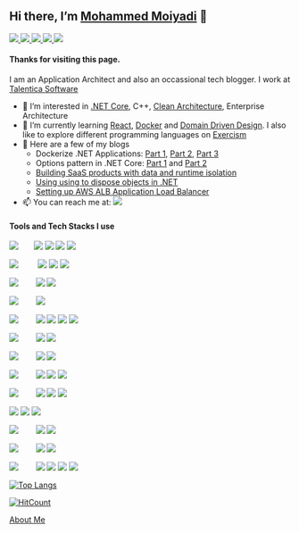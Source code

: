 ## Hi there, I’m [Mohammed Moiyadi](https://mmoiyadi.github.io/react-project) 👋

<a href="https://www.linkedin.com/in/mmoiyadi/">
<img src="https://img.shields.io/badge/LinkedIn-blue?style=flat&logo=linkedin">
</a>

<a href="https://medium.com/@mohammed-moiyadi">
<img src="https://img.shields.io/badge/Medium-black?style=flat&logo=medium">
</a>

<a href="https://exercism.org/profiles/mmoiyadi">
<img src="https://img.shields.io/badge/Exercism-green?style=flat&logo=exercism">
</a>

<a href="https://www.reddit.com/user/MediocreSuggestion50">
<img src="https://img.shields.io/badge/Reddit-pink?style=flat&logo=reddit">
</a>

<a href="https://mmoiyadi.github.io/react-project">
<img src="https://img.shields.io/badge/Website-brightgreen?style=flat&logo=google-chrome&logoColor=darkgreen">
</a>


#### Thanks for visiting this page. 

I am an Application Architect and also an occassional tech blogger. I work at [Talentica Software](https://www.talentica.com/)
- 👀 I’m interested in [.NET Core](https://github.com/dotnet/core), C++, [Clean Architecture](https://blog.cleancoder.com/uncle-bob/2012/08/13/the-clean-architecture.html), Enterprise Architecture
- 🌱 I’m currently learning [React](https://github.com/facebook/react), [Docker](https://www.docker.com/) and [Domain Driven Design](https://martinfowler.com/tags/domain%20driven%20design.html). I also like to explore different programming languages on [Exercism](https://exercism.org/)
- 📝 Here are a few of my blogs
  - Dockerize .NET Applications: [Part 1](https://www.talentica.com/blogs/dockerize-net-applications-part1/), [Part 2](https://www.talentica.com/blogs/dockerize-net-applications-part2/), [Part 3](https://www.talentica.com/blogs/dockerize-net-applications-part3/)
  - Options pattern in .NET Core: [Part 1](https://www.talentica.com/blogs/typed-configurations-in-net-core/) and [Part 2](https://www.talentica.com/blogs/change-notifications-and-named-options-using-options-pattern-in-net-core/)
  - [Building SaaS products with data and runtime isolation](https://www.talentica.com/blogs/develop-saas-product-with-data-run-time-isolation/)
  - [Using using to dispose objects in .NET](https://medium.com/me/stats/post/c64bb62d7d8b)
  - [Setting up AWS ALB Application Load Balancer](https://dev.to/mmoiyadi/setting-up-aws-alb-application-load-balancer-for-a-web-application-api-1p92)
- 📫 You can reach me at: [<img src="https://img.shields.io/badge/-mohammed.moiyadi@gmail.com-EA4335?logo=gmail&style=social">](mailto:mohammed.moiyadi@gmail.com)

#### Tools and Tech Stacks I use
<img src="https://img.shields.io/badge/frameworks & libraries-grey">&nbsp;&nbsp;&nbsp;&nbsp;&nbsp;&nbsp;   <img src="https://img.shields.io/badge/-.NET%20Core-512BD4?logo=dotnet&style=for-the-badge"> <img src="https://img.shields.io/badge/-React-61DAFB?logo=react&style=for-the-badge&logoColor=white"> <img src="https://img.shields.io/badge/-RabbitMQ-FF6600?style=for-the-badge&logo=RabbitMQ&logoColor=white"> <img src="https://img.shields.io/badge/-Amazon%20AWS-232F3E?style=for-the-badge&logo=Amazon%20AWS">

<img src="https://img.shields.io/badge/databases-grey">&nbsp;&nbsp;&nbsp;&nbsp;&nbsp;&nbsp;&nbsp;&nbsp;   <img src="https://img.shields.io/badge/-SQL%20Server-CC2927?logo=Microsoft%20SQL%20Server&style=for-the-badge"> <img src="https://img.shields.io/badge/-mysql-4479A1?logo=mysql&style=for-the-badge&logoColor=white"> <img src="https://img.shields.io/badge/postgresql-4169E1?style=for-the-badge&logo=postgresql&logoColor=white"> 

<img src="https://img.shields.io/badge/ide-grey"> &nbsp;&nbsp;&nbsp;&nbsp;&nbsp;&nbsp;   <img src="https://img.shields.io/badge/-Visual%20Studio-5C2D91?logo=Visual%20Studio&style=for-the-badge"> <img src="https://img.shields.io/badge/-Visual%20Studio%20Code-007ACC?style=for-the-badge&logo=Visual%20Studio%20Code">

<img src="https://img.shields.io/badge/containerization-grey">  &nbsp;&nbsp;&nbsp;&nbsp;&nbsp;&nbsp;  <img src="https://img.shields.io/badge/-docker-2496ED?logo=docker&style=for-the-badge&logoColor=white">

<img src="https://img.shields.io/badge/scm-grey">  &nbsp;&nbsp;&nbsp;&nbsp;&nbsp;&nbsp;   <img src="https://img.shields.io/badge/-Git-F05032?logo=Git&style=for-the-badge&logoColor=white"> <img src="https://img.shields.io/badge/-Github-181717?logo=Github&style=for-the-badge"> <img src="https://img.shields.io/badge/-Sourcetree-0052CC?style=for-the-badge&logo=Sourcetree"> <img src="https://img.shields.io/badge/-Subversion-809CC9?logo=subversion&style=for-the-badge&logoColor=white">

<img src="https://img.shields.io/badge/package%20manager-grey">   &nbsp;&nbsp;&nbsp;&nbsp;&nbsp;&nbsp; <img src="https://img.shields.io/badge/-npm-CB3837?logo=npm&style=for-the-badge"> <img src="https://img.shields.io/badge/-nuget-004880?logo=nuget&style=for-the-badge">

<img src="https://img.shields.io/badge/api%20tools-grey"> &nbsp;&nbsp;&nbsp;&nbsp;&nbsp;&nbsp;   <img src="https://img.shields.io/badge/Swagger-85EA2D?style=for-the-badge&logo=swagger&logoColor=black"> <img src="https://img.shields.io/badge/Postman-FF6C37?style=for-the-badge&logo=postman&logoColor=white"> 

<img src="https://img.shields.io/badge/ci/cd-grey"> &nbsp;&nbsp;&nbsp;&nbsp;&nbsp;&nbsp;   <img src="https://img.shields.io/badge/-Azure%20DevOps-0078D7?style=for-the-badge&logo=Azure%20DevOps"> <img src="https://img.shields.io/badge/TeamCity-000000?style=for-the-badge&logo=TeamCity"> <img src="https://img.shields.io/badge/-Jenkins-D24939?logo=Jenkins&style=for-the-badge&logoColor=white">

<img src="https://img.shields.io/badge/languages-grey"> &nbsp;&nbsp;&nbsp;&nbsp;&nbsp;&nbsp;  <img src="https://img.shields.io/badge/-C++-00599C?logo=Cplusplus&style=for-the-badge"> <img src="https://img.shields.io/badge/-C%20Sharp-239120?logo=C%20Sharp&style=for-the-badge"> <img src="https://img.shields.io/badge/-JavaScript-F7DF1E?logo=JavaScript&style=for-the-badge&logoColor=black">

<img src="https://img.shields.io/badge/project%20management-grey">    <img src="https://img.shields.io/badge/-Jira-0052CC?style=for-the-badge&logo=Jira"> <img src="https://img.shields.io/badge/-CCPM-CB3837?logo=ccpm&style=for-the-badge">

<img src="https://img.shields.io/badge/iot-grey">  &nbsp;&nbsp;&nbsp;&nbsp;&nbsp;&nbsp; <img src="https://img.shields.io/badge/Arduino-00979D?style=for-the-badge&logo=arduino&logoColor=white">  <img src="https://img.shields.io/badge/Raspberry%20Pi-A22846?style=for-the-badge&logo=Raspberry%20Pi">

<img src="https://img.shields.io/badge/misc%20tools-grey"> &nbsp;&nbsp;&nbsp;&nbsp;&nbsp;&nbsp;   <img src="https://img.shields.io/badge/-Notion-000000?style=for-the-badge&logo=Notion"> <img src="https://img.shields.io/badge/diagrams.net-F08705?logo=diagrams.net&style=for-the-badge&logoColor=white">

<img src="https://img.shields.io/badge/communication-grey"> &nbsp;&nbsp;&nbsp;&nbsp;&nbsp;&nbsp;   <img src="https://img.shields.io/badge/Skype-00AFF0?style=for-the-badge&logo=skype&logoColor=white"> <img src="https://img.shields.io/badge/Microsoft%20Teams-6264A7?style=for-the-badge&logo=Microsoft%20Teams&logoColor=white"> <img src="https://img.shields.io/badge/-Slack-4A154B?logo=Slack&style=for-the-badge"> <img src="https://img.shields.io/badge/-zoom-2D8CFF?logo=zoom&style=for-the-badge&logoColor=white">



[![Top Langs](https://github-readme-stats.vercel.app/api/top-langs/?username=mmoiyadi)](https://github.com/mmoiyadi/github-readme-stats)

 [![HitCount](https://hits.dwyl.com/mmoiyadi/mmoiyadi.svg?style=flat-square&show=unique)](http://hits.dwyl.com/mmoiyadi/mmoiyadi)

[About Me](https://about.me/mmoiyadi)


<!---
mmoiyadi/mmoiyadi is a ✨ special ✨ repository because its `README.md` (this file) appears on your GitHub profile.
You can click the Preview link to take a look at your changes.
--->
